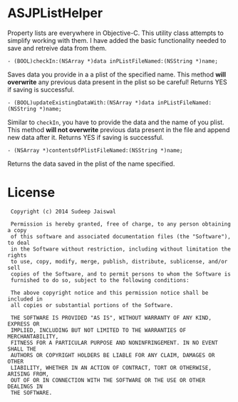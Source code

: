 ASJPListHelper
==============

Property lists are everywhere in Objective-C. This utility class attempts to simplify working with them. I have added the basic functionality needed to save and retreive data from them.

`- (BOOL)checkIn:(NSArray *)data inPListFileNamed:(NSString *)name;`

Saves data you provide in a a plist of the specified name. This method **will overwrite** any previous data present in the plist so be careful! Returns YES if saving is successful.

`- (BOOL)updateExistingDataWith:(NSArray *)data inPListFileNamed:(NSString *)name;`

Similar to `checkIn`, you have to provide the data and the name of you plist. This method **will not overwrite** previous data present in the file and append new data after it. Returns YES if saving is successful.

`- (NSArray *)contentsOfPlistFileNamed:(NSString *)name;`

Returns the data saved in the plist of the name specified.

# License

```
 Copyright (c) 2014 Sudeep Jaiswal

 Permission is hereby granted, free of charge, to any person obtaining a copy
 of this software and associated documentation files (the "Software"), to deal
 in the Software without restriction, including without limitation the rights
 to use, copy, modify, merge, publish, distribute, sublicense, and/or sell
 copies of the Software, and to permit persons to whom the Software is
 furnished to do so, subject to the following conditions:
 
 The above copyright notice and this permission notice shall be included in
 all copies or substantial portions of the Software.
 
 THE SOFTWARE IS PROVIDED "AS IS", WITHOUT WARRANTY OF ANY KIND, EXPRESS OR
 IMPLIED, INCLUDING BUT NOT LIMITED TO THE WARRANTIES OF MERCHANTABILITY,
 FITNESS FOR A PARTICULAR PURPOSE AND NONINFRINGEMENT. IN NO EVENT SHALL THE
 AUTHORS OR COPYRIGHT HOLDERS BE LIABLE FOR ANY CLAIM, DAMAGES OR OTHER
 LIABILITY, WHETHER IN AN ACTION OF CONTRACT, TORT OR OTHERWISE, ARISING FROM,
 OUT OF OR IN CONNECTION WITH THE SOFTWARE OR THE USE OR OTHER DEALINGS IN
 THE SOFTWARE.
```
